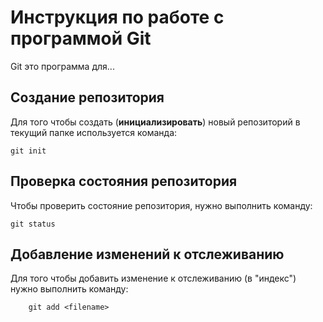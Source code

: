 # Инструкция по работе с программой Git

Git это программа для...

## Создание репозитория

Для того чтобы создать (**инициализировать**) новый репозиторий в текущий папке используется команда:

    git init
## Проверка состояния репозитория

Чтобы проверить состояние репозитория, нужно выполнить команду:

    git status

## Добавление изменений к отслеживанию

Для того чтобы добавить изменение к отслеживанию (в "индекс") нужно выполнить команду:

        git add <filename>

